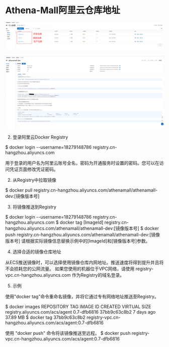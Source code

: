 # Athena-Mall阿里云仓库地址

![img.png](images/设置不同环境的仓库.png)

![img.png](images/阿里云仓库的详细的使用.png)

2. 登录阿里云Docker Registry

$ docker login --username=18279148786 registry.cn-hangzhou.aliyuncs.com

用于登录的用户名为阿里云账号全名，密码为开通服务时设置的密码。您可以在访问凭证页面修改凭证密码。

2. 从Registry中拉取镜像

$ docker pull registry.cn-hangzhou.aliyuncs.com/athenamall/athenamall-dev:[镜像版本号]

3. 将镜像推送到Registry

$ docker login --username=18279148786 registry.cn-hangzhou.aliyuncs.com
$ docker tag [ImageId] registry.cn-hangzhou.aliyuncs.com/athenamall/athenamall-dev:[镜像版本号]
$ docker push registry.cn-hangzhou.aliyuncs.com/athenamall/athenamall-dev:[镜像版本号]
请根据实际镜像信息替换示例中的[ImageId]和[镜像版本号]参数。

4. 选择合适的镜像仓库地址

从ECS推送镜像时，可以选择使用镜像仓库内网地址。推送速度将得到提升并且将不会损耗您的公网流量。
如果您使用的机器位于VPC网络，请使用 registry-vpc.cn-hangzhou.aliyuncs.com 作为Registry的域名登录。

5. 示例

使用"docker tag"命令重命名镜像，并将它通过专有网络地址推送至Registry。

$ docker images
REPOSITORY                                                         TAG                 IMAGE ID            CREATED             VIRTUAL SIZE
registry.aliyuncs.com/acs/agent                                    0.7-dfb6816         37bb9c63c8b2        7 days ago          37.89 MB
$ docker tag 37bb9c63c8b2 registry-vpc.cn-hangzhou.aliyuncs.com/acs/agent:0.7-dfb6816

使用 "docker push" 命令将该镜像推送至远程。
$ docker push registry-vpc.cn-hangzhou.aliyuncs.com/acs/agent:0.7-dfb6816